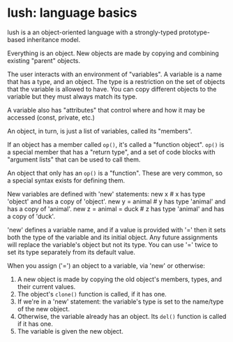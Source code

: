 lush: language basics
=====================

lush is a an object-oriented language with a strongly-typed prototype-based
inheritance model.

Everything is an object.  New objects are made by copying and combining
existing "parent" objects.

The user interacts with an environment of "variables".  A variable is a name
that has a type, and an object.  The type is a restriction on the set of
objects that the variable is allowed to have.  You can copy different objects
to the variable but they must always match its type.

A variable also has "attributes" that control where and how it may be accessed
(const, private, etc.)

An object, in turn, is just a list of variables, called its "members".

If an object has a member called `op()`, it's called a "function object".
`op()` is a special member that has a "return type", and a set of code blocks
with "argument lists" that can be used to call them.

An object that only has an `op()` is a "function".  These are very common, so a
special syntax exists for defining them.

New variables are defined with 'new' statements:
  new x                   # x has type 'object' and has a copy of 'object'.
  new y = animal          # y has type 'animal' and has a copy of 'animal'.
  new z = animal = duck   # z has type 'animal' and has a copy of 'duck'.

'new' defines a variable name, and if a value is provided with '=' then it sets
both the type of the variable and its initial object.  Any future assignments
will replace the variable's object but not its type.  You can use '=' twice to
set its type separately from its default value.

When you assign ('=') an object to a variable, via 'new' or otherwise:
  1. A new object is made by copying the old object's members, types, and their
current values.
  2. The object's `clone()` function is called, if it has one.
  3. If we're in a 'new' statement: the variable's type is set to the name/type
of the new object.
  4. Otherwise, the variable already has an object.  Its `del()` function is
called if it has one.
  5. The variable is given the new object.

